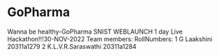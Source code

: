 # GoPharma
Wanna be healthy-GoPharma
SNIST
WEBLAUNCH 1 day Live Hackathon!!!30-NOV-2022
Team members:           RollNumbers:
1  G Laakshini          20311a1279
2  K.L.V.R.Saraswathi   20311a1284


